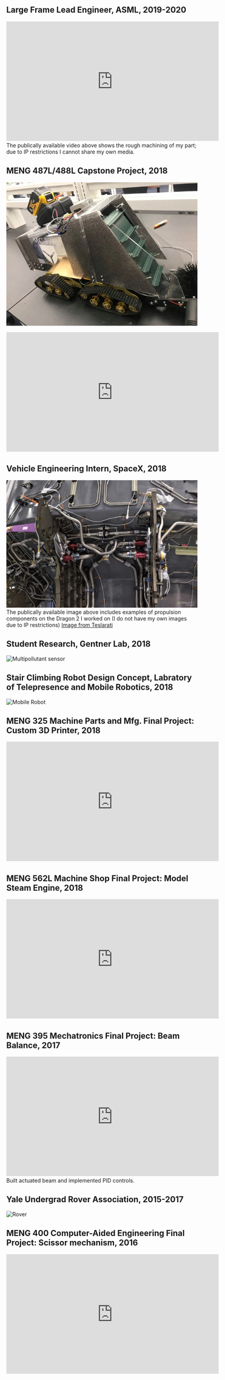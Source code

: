 ## Large Frame Lead Engineer, ASML, 2019-2020
<iframe width="560" height="315" src="https://www.youtube.com/embed/3UsKrDwd37k" frameborder="0" allow="accelerometer; autoplay; clipboard-write; encrypted-media; gyroscope; picture-in-picture" allowfullscreen></iframe>
The publically available video above shows the rough machining of my part; due to IP restrictions I cannot share my own media.

## MENG 487L/488L Capstone Project, 2018
![Final Project](/image_2020-12-09_002156.png)
<iframe width="560" height="315" src="https://www.youtube.com/embed/kytPU9OjL0c" frameborder="0" allow="accelerometer; autoplay; clipboard-write; encrypted-media; gyroscope; picture-in-picture" allowfullscreen></iframe>

## Vehicle Engineering Intern, SpaceX, 2018
![SpaceX Rocket](/image_2020-12-09_004847.png)
The publically available image above includes examples of propulsion components on the Dragon 2 I worked on (I do not have my own images due to IP restrictions)
[Image from Teslarati](https://www.teslarati.com/spacex-crew-dragon-explosion-titanium-fire/)

## Student Research, Gentner Lab, 2018
![Multipollutant sensor](/sensor.png)

## Stair Climbing Robot Design Concept, Labratory of Telepresence and Mobile Robotics, 2018
![Mobile Robot](/s_hlavou.schody.png)
 
## MENG 325 Machine Parts and Mfg. Final Project: Custom 3D Printer, 2018
<iframe width="560" height="315" src="https://www.youtube.com/embed/eGk6nSUrTAs" frameborder="0" allow="accelerometer; autoplay; clipboard-write; encrypted-media; gyroscope; picture-in-picture" allowfullscreen></iframe>

## MENG 562L Machine Shop Final Project: Model Steam Engine, 2018
<iframe width="560" height="315" src="https://www.youtube.com/embed/W5o21o_sNfA" frameborder="0" allow="accelerometer; autoplay; clipboard-write; encrypted-media; gyroscope; picture-in-picture" allowfullscreen></iframe>

## MENG 395 Mechatronics Final Project: Beam Balance, 2017
<iframe width="560" height="315" src="https://www.youtube.com/embed/aijrpa7sMA8" frameborder="0" allow="accelerometer; autoplay; clipboard-write; encrypted-media; gyroscope; picture-in-picture" allowfullscreen></iframe>
Built actuated beam and implemented PID controls.

## Yale Undergrad Rover Association, 2015-2017
![Rover](/image_2020-12-08_014302.png)

## MENG 400 Computer-Aided Engineering Final Project: Scissor mechanism, 2016
<iframe width="560" height="315" src="https://www.youtube.com/embed/0_jr5iVtuok" frameborder="0" allow="accelerometer; autoplay; clipboard-write; encrypted-media; gyroscope; picture-in-picture" allowfullscreen></iframe>
